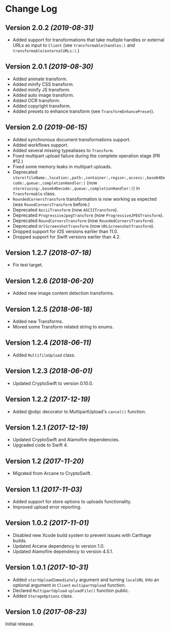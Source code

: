 Change Log
==========

Version 2.0.2 *(2019-08-31)*
----------------------------

- Added support for transformations that take multiple handles or external URLs as input to `Client` (see `transformable(handles:)` and  `transformable(externalURLs:)`.)

Version 2.0.1 *(2019-08-30)*
----------------------------

- Added animate transform.
- Added minify CSS transform.
- Added minify JS transform.
- Added auto image transform.
- Added OCR transform.
- Added copyright transform.
- Added presets to enhance transform (see `TransformEnhancePreset`).

Version 2.0 *(2019-06-15)*
----------------------------

- Added synchronous document transformations support.
- Added workflows support.
- Added several missing typealiases to `Transform`.
- Fixed multipart upload failure during the complete operation stage (PR #12.)
- Fixed some memory leaks in multipart uploads.
- Deprecated `store(fileName:,location:,path:,container:,region:,access:,base64Decode:,queue:,completionHandler:)` (now `store(using:,base64Decode:,queue:,completionHandler:)`) in `Transformable` class.
- `RoundedCornersTransform` transformation is now working as expected (was `RoundCornersTransform` before.)
- Deprecated `AsciiTransform` (now `ASCIITransform`).
- Deprecated `ProgressiveJpegTransform` (now `ProgressiveJPEGTransform`).
- Deprecated `RoundCornersTransform` (now `RoundedCornersTransform`).
- Deprecated `UrlScreenshotTransform` (now `URLScreenshotTransform`).
- Dropped support for iOS versions earlier than 11.0.
- Dropped support for Swift versions earlier than 4.2.

Version 1.2.7 *(2018-07-18)*
----------------------------

- Fix test target.

Version 1.2.6 *(2018-06-20)*
----------------------------

- Added new image content detection transforms.

Version 1.2.5 *(2018-06-18)*
----------------------------

- Added new Transforms.
- Moved some Transform related string to enums.


Version 1.2.4 *(2018-06-11)*
----------------------------

- Added `MultifileUpload` class.


Version 1.2.3 *(2018-06-01)*
----------------------------

- Updated CryptoSwift to version 0.10.0.

Version 1.2.2 *(2017-12-19)*
----------------------------

- Added @objc decorator to MultipartUpload's `cancel()` function.

Version 1.2.1 *(2017-12-19)*
----------------------------

- Updated CryptoSwift and Alamofire dependencies.
- Upgraded code to Swift 4.

Version 1.2 *(2017-11-20)*
----------------------------

- Migrated from Arcane to CryptoSwift.

Version 1.1 *(2017-11-03)*
----------------------------

- Added support for store options to uploads functionality.
- Improved upload error reporting.

Version 1.0.2 *(2017-11-01)*
----------------------------

- Disabled new Xcode build system to prevent issues with Carthage builds.
- Updated Arcane dependency to version 1.0.
- Updated Alamofire dependency to version 4.5.1.

Version 1.0.1 *(2017-10-31)*
----------------------------

- Added `startUploadImmediately` argument and turning `localURL` into an optional argument in `Client` `multipartUpload` function.
- Declared `MultipartUpload` `uploadFile()` function public.
- Added `StorageOptions` class.

Version 1.0 *(2017-08-23)*
----------------------------

Initial release.
